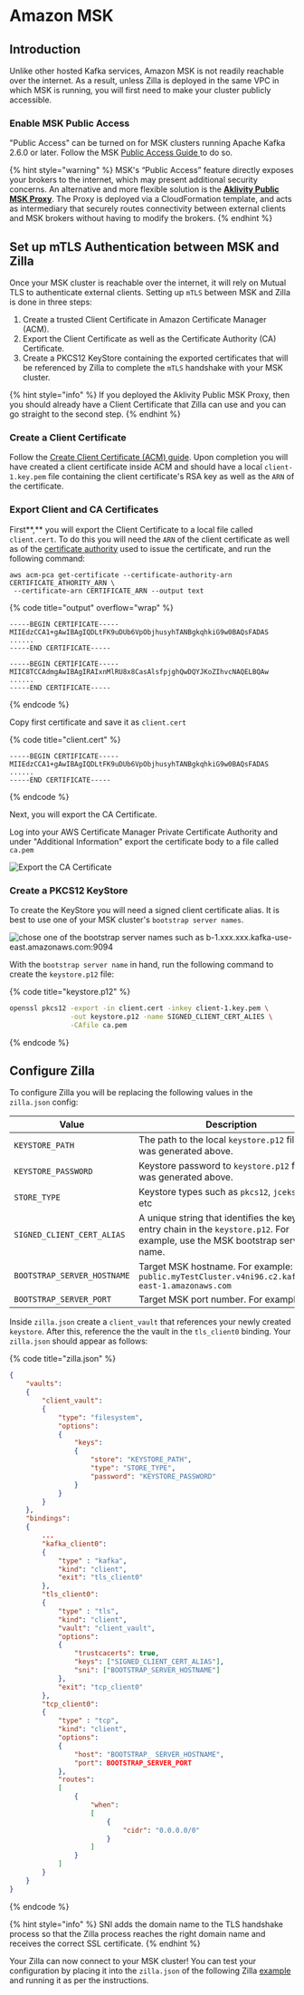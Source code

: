 # Amazon MSK

## Introduction

Unlike other hosted Kafka services, Amazon MSK is not readily reachable over the internet. As a result, unless Zilla is deployed in the same VPC in which MSK is running, you will first need to make your cluster publicly accessible.

### Enable MSK Public Access

"Public Access" can be turned on for MSK clusters running Apache Kafka 2.6.0 or later. Follow the MSK [Public Access Guide ](https://docs.aws.amazon.com/msk/latest/developerguide/public-access.html)to do so.

{% hint style="warning" %}
MSK's “Public Access” feature directly exposes your brokers to the internet, which may present additional security concerns. An alternative and more flexible solution is the [**Aklivity Public MSK Proxy**](https://docs.aklivity.io/aws/get-started/public-proxy). The Proxy is deployed via a CloudFormation template, and acts as intermediary that securely routes connectivity between external clients and MSK brokers without having to modify the brokers.
{% endhint %}

## Set up mTLS Authentication between MSK and Zilla

Once your MSK cluster is reachable over the internet, it will rely on Mutual TLS to authenticate external clients. Setting up `mTLS` between MSK and Zilla is done in three steps:

1. Create a trusted Client Certificate in Amazon Certificate Manager (ACM).
2. Export the Client Certificate as well as the Certificate Authority (CA) Certificate.
3. Create a PKCS12 KeyStore containing the exported certificates that will be referenced by Zilla to complete the `mTLS` handshake with your MSK cluster.

{% hint style="info" %}
If you deployed the Aklivity Public MSK Proxy, then you should already have a Client Certificate that Zilla can use and you can go straight to the second step.
{% endhint %}

### Create a Client Certificate

Follow the [Create Client Certificate (ACM) guide](https://docs.aklivity.io/aws/resources/create-client-certificate-acm#issue-the-signed-certificate). Upon completion you will have created a client certificate inside ACM and should have a local `client-1.key.pem` file containing the client certificate's RSA key as well as the `ARN` of the certificate.&#x20;

### Export Client and CA Certificates

First**,** you will export the Client Certificate to a local file called `client.cert`. To do this you will need the `ARN` of the client certificate as well as of the [certificate authority](https://docs.aklivity.io/aws/resources/create-certificate-authority-acm) used to issue the certificate, and run the following command:

```
aws acm-pca get-certificate --certificate-authority-arn CERTIFICATE_ATHORITY_ARN \
 --certificate-arn CERTIFICATE_ARN --output text
```

{% code title="output" overflow="wrap" %}
```
-----BEGIN CERTIFICATE-----
MIIEdzCCA1+gAwIBAgIQDLtFK9uDUb6VpObjhusyhTANBgkqhkiG9w0BAQsFADAS
......
-----END CERTIFICATE-----       

-----BEGIN CERTIFICATE-----
MIIC8TCCAdmgAwIBAgIRAIxnMlRU8x8CasAlsfpjghQwDQYJKoZIhvcNAQELBQAw
......
-----END CERTIFICATE-----
```
{% endcode %}

Copy first certificate and save it as `client.cert`

{% code title="client.cert" %}
```
-----BEGIN CERTIFICATE-----
MIIEdzCCA1+gAwIBAgIQDLtFK9uDUb6VpObjhusyhTANBgkqhkiG9w0BAQsFADAS
......
-----END CERTIFICATE-----
```
{% endcode %}

Next, you will export the CA Certificate.&#x20;

Log into your AWS Certificate Manager Private Certificate Authority and under "Additional Information" export the certificate body to a file called `ca.pem`

![Export the CA Certificate](../.gitbook/assets/pca-ca-cert.png)

### Create a PKCS12 KeyStore

To create the KeyStore you will need a signed client certificate alias. It is best to use one of your MSK cluster's `bootstrap server names`.

![chose one of the bootstrap server names such as b-1.xxx.xxx.kafka-use-east.amazonaws.com:9094](../.gitbook/assets/bootstrap-server-names.png)

With the `bootstrap server name` in hand, run the following command to create the `keystore.p12` file:

{% code title="keystore.p12" %}
```bash
openssl pkcs12 -export -in client.cert -inkey client-1.key.pem \
               -out keystore.p12 -name SIGNED_CLIENT_CERT_ALIES \
               -CAfile ca.pem
```
{% endcode %}

## Configure Zilla

To configure Zilla you will be replacing the following values in the `zilla.json` config:

| Value                       | Description                                                                                                                      |
| --------------------------- | -------------------------------------------------------------------------------------------------------------------------------- |
| `KEYSTORE_PATH`             | The path to the local `keystore.p12` file that was generated above.                                                              |
| `KEYSTORE_PASSWORD`         | Keystore password to `keystore.p12`  file that was generated above.                                                              |
| `STORE_TYPE`                | Keystore types such as `pkcs12`, `jceks`, and etc                                                                                |
| `SIGNED_CLIENT_CERT_ALIAS`  | A unique string that identifies the key cert entry chain in the `keystore.p12`. For example, use the MSK bootstrap server name.  |
| `BOOTSTRAP_SERVER_HOSTNAME` | Target MSK hostname. For example: `b-2-public.myTestCluster.v4ni96.c2.kafka.us-east-1.amazonaws.com`                             |
| `BOOTSTRAP_SERVER_PORT`     | Target MSK port number. For example `9094`                                                                                       |

Inside `zilla.json` create a `client_vault` that references your newly created `keystore`. After this, reference the the vault in the `tls_client0` binding. Your `zilla.json` should appear as follows:

{% code title="zilla.json" %}
```json
{
    "vaults":
    {
        "client_vault":
        {
            "type": "filesystem",
            "options":
            {
                "keys":
                {
                    "store": "KEYSTORE_PATH",
                    "type": "STORE_TYPE",
                    "password": "KEYSTORE_PASSWORD"
                }
            }
        }
    },
    "bindings":
    {
        ...
        "kafka_client0":
        {
            "type" : "kafka",
            "kind": "client",
            "exit": "tls_client0"
        },
        "tls_client0":
        {
            "type" : "tls",
            "kind": "client",
            "vault": "client_vault",
            "options":
            {    
                "trustcacerts": true,
                "keys": ["SIGNED_CLIENT_CERT_ALIAS"],
                "sni": ["BOOTSTRAP_SERVER_HOSTNAME"]
            },
            "exit": "tcp_client0"
        },
        "tcp_client0":
        {
            "type" : "tcp",
            "kind": "client",
            "options":
            {
                "host": "BOOTSTRAP_ SERVER_HOSTNAME",
                "port": BOOTSTRAP_SERVER_PORT
            },
            "routes":
            [
                {
                    "when":
                    [
                        {
                            "cidr": "0.0.0.0/0"
                        }
                    ]
                }
            ]
        }
    }
}
```
{% endcode %}

{% hint style="info" %}
SNI adds the domain name to the TLS handshake process so that the Zilla process reaches the right domain name and receives the correct SSL certificate.
{% endhint %}

Your Zilla can now connect to your MSK cluster! You can test your configuration by placing it into the `zilla.json` of the following Zilla [example](https://github.com/aklivity/zilla-examples/tree/main/http.kafka.cache) and running it as per the instructions.
